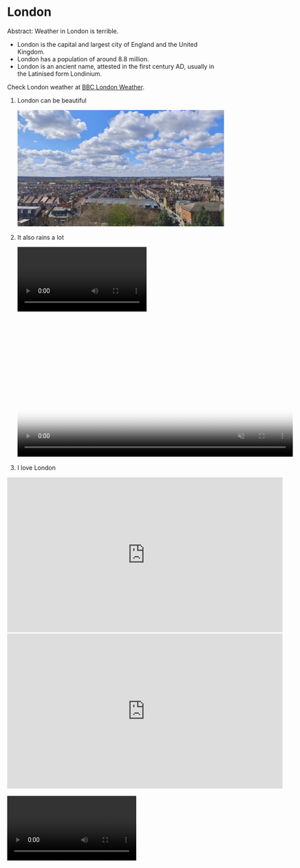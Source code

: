 # London

Abstract: Weather in London is terrible.

- London is the capital and largest city of England and the United Kingdom.
- London has a population of around 8.8 million.
- London is an ancient name, attested in the first century AD, usually in the Latinised form Londinium.

Check London weather at [BBC London Weather](https://www.bbc.co.uk/weather/2643743).

1. London can be beautiful

    ![Sunny London image](images/sunny.jpg)

2. It also rains a lot

    ![Rainy London video](videos/raining.mp4)

    <video poster="images/sunny.jpg" autoplay controls muted loop width="640">
    <source src="videos/raining.mp4" type="video/mp4">
    </video>
3. I love London

<div class="youtube-video">
    <iframe width="640" height="360" src="https://www.youtube.com/embed/V2U99cLbSqc?si=0MJNA5CyYZ1vUE2p" title="YouTube video player" frameborder="0" allow="accelerometer; autoplay; clipboard-write; encrypted-media; gyroscope; picture-in-picture; web-share" allowfullscreen></iframe>
</div>

<iframe width="640" height="360" src="https://www.youtube.com/embed/V2U99cLbSqc?si=0MJNA5CyYZ1vUE2p" title="YouTube video player" frameborder="0" allow="accelerometer; autoplay; clipboard-write; encrypted-media; gyroscope; picture-in-picture; web-share" allowfullscreen></iframe>

<video src='https://www.youtube.com/embed/V2U99cLbSqc?si=0MJNA5CyYZ1vUE2p'></video>